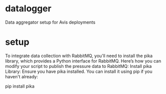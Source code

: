 # datalogger
Data aggregator setup for Avis deployments  

# setup
To integrate data collection with RabbitMQ, you'll need to install the pika library, which provides a Python interface for RabbitMQ. Here’s how you can modify your script to publish the pressure data to RabbitMQ:
Install pika Library:
Ensure you have pika installed. You can install it using pip if you haven't already:

pip install pika
